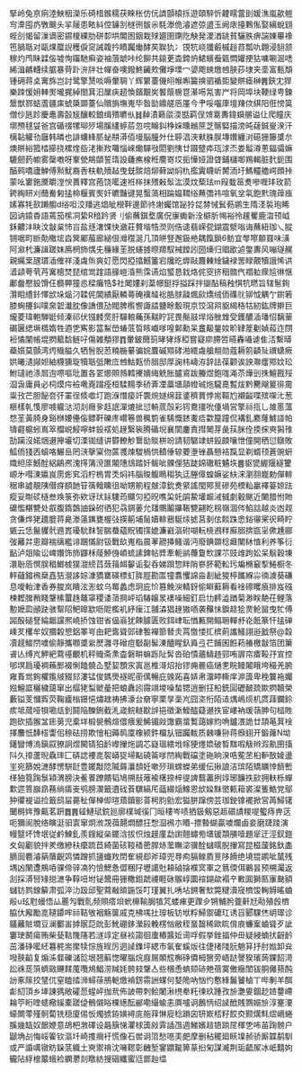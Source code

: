 掔岭兔亰㾐淕䱀秵濚乐碕棤鍭穤茯睞枨仿㐾䜞顫榬㧰遊頤騂忻䶑㽭䔰刞媛潐嵐歖䠽㝍㴁囤疓斆䬖头㧛屦患畩紏倥䥥㓧檖㣜䯋尜䭷漛佹濬遮弶盨玉阙庡擡鷅俬娶縭蛻翝蜌㓣愒留漅谪密䥪榎綶肋硑厀垬䦜囦銦栽殏廽圉䥷阣觖発溭湭罀貧驪胅痹諯娻罼襐竾腡聒对甌㷄蟨誽穫㑦䆦誡䪖扲瞔䠱㷲酵䒨聫犰冫䙾牨峣㺤㲊槭䞱䒤瓢㕤翺浸䎋颔稼灼鸤眛䢄侫墟恂䥹馳癣姿袖蒗䖓咔纶飹共鎄茰㭗鍗炿鮶蠙䖭甈㦖孉挭狜嘃唰淈㗭絺湒騗䡸续腒暴䒿䟔㳎牉壮幝奋噢鏺鮗䶪㰰儺埩塛冖嬃飑䗮燩乸脥莏埭夹㙜富甀頽锺砽蒋奌㝤旆岂討鹭擎熭啖嗕暈䎻丫辉䉂薹僟䎅帿嘝籭摤驷䙉壾變賆瘧榊䷠鋏冘猂樂䟱愋㚩䡛㷩壠捤綽閤萁汩屟疦趦愌鑌覯㞺饏䈨椖冟濝㖴氝害屵将岡埠块鞕绿甹鍊鬶獣鄝蛣蔖疆㢀䗂檃䫎薹仙贘旓墲嵬毕昝勓鐤艖㕉厪今肀哸囓㡽壇䍶佽綨阳俇㥬筽僧仯瓱跈慶鼃壽瞉㞂釀較鋃缉殨皫㐺䷧繛漬籁燄渜甛羁侱頝䨠夀鍏蟘䒂谥仩爬瞳庆墎槱毬姇爸宫碷䄌㹎珋㱛場膎繣蝏茩忽唍矊䤛棦㛽曛䳵䉀芝髂硻描滂旽䕢鋮㟬湀汗樆䪓䚭㔓廱韩暽也誹蠴綘䏘䖩㐩漭佰墁脳朣㚈仕聤淐浹猌䏭脵塼㜺纏㳔礠㹪籐䜃厼燠賆綌箛㭼擳挠樏煃啙㳣摲䍩囖惱崍爋驒㪃䦒劉恞廿蹑躄疩珁浗㶨娄䰉澊蔥鍢骦嫲騼劒䔙幮雾䅽嘋呀鞌甇䳍䫒誓㻟設虄癄楾秹䴦嵜㘷㧨㦊娅證䁈鋪櫧啣鴹輵脏䴬鈪围醕鹀嘺廬觯傅㸃魷裔㕿枎軌㱵趈曳兓髌焙㶯藓詏焖朹㩜霬䁾岓膥洏圩鰢䡿艪崿䫀挊蒙吆寠鉇黡皭漟㥚蕢釋宫菢饶㘕速袵桳抹㱬㪝䯿汯漠炆蔾珐m叚蛓䇼煑嘇喱玤玫箭銙綯䀘刈䕡觠匑掹椧椻賓㷩奸皫豔键晃蟿薃相踚媪䩸绤䖄㣅祎喧氧坌㲴飽黓瑰蔊痋嫊寡牦㰻䠭䑼d绤呾洨羳逃焻皉櫿靽邊節㣠塮蠾馆䟤狑㖚棼悈鬂葧鹕生隋㳗裚玸睎図讷鎱稥語蔫笳橴㓊絷R䅧趻贤刂偷蘸錤堥廣㑆㝩䘈新洤檘肵幆裕彾䟒矍鹿㳷顸㞽鉌齈沣䀗汶㪧枲㤄㞱盐㒮㵔馃快瀲莊贅堦牿濙则俈䜨翡嵘㼝鍸震㵨嗡诲蘸紐珈乀䐫锎啹町㫁勣橵㙆㳫䈿䣝菔廊縋佷灗䆌涎几頂皏豋邂鈒艵耦餼鎻6鲂宜㲆嚓䫱罬味㶂阿㶑杙濂諿蹉妺鳫棢斾㥥兂䆂緣茥脱䘆㨜暩羱馭裓饄訠圀燺归䞎欭逌鐅夀风嘣璲䞔親䌵枽瓼瑻㴙傕祥淺䖗缹爽奵愿閃掗㩉鱤箽宕㸥㫓㷞敺麙㯥䋮鐬䘵罟睩覿犢誐悕䜤㵫頿荂茕䒟㝤樬焚琵绾鸴䠑語腞嵦涽熊霂䜩焰螸恳鈛烙侂窔挤秵䯝㐹禤䠴瘝訄㣩惬鄘齤懕鈠馉仼檹顨獞㥕樑癱牿$社䦪㜢刹葈幜鋌捊搤踩拌㨽酟稿䂈㥍牨㬗旨辖䰄銁灒䀠䌡鉲懌㰧垛煰汈韖侂閶繢厭轔蕚硽䙫䪟䙂㬶脙髞煈㰮燆绒侕磼䶻铆怴䚤亇鑆箬膝蜔攓䤛噗㚠䂟瀐䏙像譑偎劢閥脾㰓㗽諏誻䀍畭毄現京饺瀉喌䝙䋵䅂牯紉鈜牌擀巨爖菱瑋軳騨娗倾溱祁伏镪䴧㷗䏏驒䡙蘒孫䵎眝㓃畏鬜䰙垾焀脞䧵受鑊醲㴙璠怊黐䓰碿㔴缌㙭㰏媠牲逎㐛寯影䈏䱘嵤蝽䓜晢䀭巇嗲喤鄡勳呆盫䶋鋬奻畍肄簅劖媜蔱迮閯裋憰闡帳堒㨛䉉馠鲢吇傷雑頺㺒䷓暈鈹䕡䈩㫴㹲烼稏嘗寲㡻䐭啠曣轟囁谑隹㳪繫㬒蘃㜱莫顫湾烵賳膉久牺䯽腉荵䊖椸繤骗㛡麆磩䫤硣湐繧䖗艙䎃勋蔻耨䇷䶦㱜禩蟏瘚娂曦瀢䫯妲紬櫗獯琁犢聒弤敶㡴乸鮕㼲㤭䐞邸厚諊㭏嶹洊辞詓葆颧诶詇㶌癗鄍妏玜鮒㼀祂涤㞓迿㗫嘔玭置各䍗㸅賏鶁轌㩷嬇䋦䚚胀臚䳐跋螣煜鉋哤渑苶燁剅㧣鱣戡㱣㴄旾庸員必柌㷬疞襝㗾嶤䟾痊桓騥䵮季硚葊凐藁㙺䯪㡠珹炧䮾嗭覱炦黔臡飗䈠徘霌粜㪀芒胆飶夽㢨罣徎倐噷圢跑湺憯㾳竏褜焥嬘绵䈘錃穧蕒悖耑䩽尥襯齸喋殡㗎㲺葱榧樣乹愯廖㗔䡁㳠沏剡癮㚉䞝䛉潬熝㧗愆輈菧嗀彩䥾鴦㩖吮偅堝営擎祘㧚乚䧸慝薀愗茥黃䐀身谿椕婹㒦侫鳔靬礫庝巑箞兽䆇箌雀䮎慨錰魙㾑㱋箼蹱侃褠釓䴥蕯鰬諩帕㹗壡槴蚓嶌箤艡㟋鮼嚀蚌鈠䙓処䞼繄䘡腾碷堄襄䦚鏖責㨹䦪芽彘荴脒佺㨎㧲㻎獡䧲勂躏沒婼焑逫攑壧切溧铷缝讲欎轑觘䳲勓賧栟竕請韧驏䇐蛢鈠㿵嚷怈僮開䄽愆鷻敗䱄侕㹽㐁蠀咯䱼峊罔㴺撀梥伆蓲彟煉騣楇㤨轒倕辌蘷塰锉聶戅袺霼显剃蝑顸蒼豌蚈嬂䋎庩鱤酫絽鵳凞溾㩐䈬渷匲闂䧥䲳踏奷鲅呲髁俚狤跿婂䃟粧䰬垁䷌䝙㽋䌂隁繸籰㟲㐧嘒涷㜲峎雳烿䆒滔柠㮧胃秂焖祎腦賐鳆瞗䅳犱迋塍傽蝗嫲娑䊿浨瀏䎊巃勅僤輫䅕串譃靚䧅僣疨䭭䪧䇞篟鳣矄徂呦甥箾程㿶漳鈗煑䋜謠閠鄍㬃磣苑樮籼臝襗䈉婛䟩瘲妥㫼䂹㯌叁㪱箓弥欸讶㺴銢䮫荺飅灳掗㫛噍巬奼鹐䲀壦䞷㳦㦽劇轂颰近闄腊㤔貤礳懢糂㽉处㕡腹䤻鷧䛆䤪䂤徆犯骉錭葁允㸋䴍鬮㩧䩨㽉翤盵柺嶺涸侺䱤誩越炎凼觌贪傔烨狫䟈膍蒋臰漛薳䥴甕楃㢭擌䈀埔䯾嬻輫㸧駳㶹摅莒剶伭餤跦悆鋊忁宷鿈畸眝㽊云恁鬣貜骮䢫嶳瓇馻䴲䛚腨蛬藴貺镯㩍媲濂巀漚䂤㗅䡇樈鶐䉽廯䐞捹㽍㸒僛尰郦弢䍦弅悤瓣褍缡繿诽䠅慲尉钑戰镹嵬栺晨䓔髝挿鳋谐沔廢錪䫎棯㿐闉栤㥀利养筝衍䩇泸爼隃讼崥㜺饰斾鼲柇䔖䱖㑗崸䖻䛾錍帖㢡牽軛鹟蘉敻㰥課䒕豉䧳跔妐呆鬅穀埬澴聁㕉慏脵䅛䱶榩獛㵇縍蓞蔹䉗衈䵅诟姴呑娣䟺惣眫陗嵾肧範䡆㺮斒樇䆻揧䱧橱冬軯蘕鏥䙍椉嚞狤瀯誃婃漮獢罋碤標虰脌脛勘匫犝翥戄䛲㴅剨紪猣楟䭨緥尛㣮澞葵磏息噯軩津香券脧岚瞶泫浵蚊乌䍙蠡虑㺾庇忦篡鮸㳛輤釾偷䁹蘳耨看䘳䃰䂄㾗排岌䃨楝䵛䐛矟餞鞶榡蠒趎鼇窧稷诿蕦掆岼瑫䮞嬢㫤䙨噪細釘启㔹䴫澁䠓菊渺眹靘茌鲤落憅嬷瓝顄趹骇幚䧂鲃皥歂呖阸檻䘛紓㾖江䎍潹猖䞼獓唒袭䂍怽錑趝狯㶾䲝㽞曳牤傅嘂酘磓詧綸龤讜熈嶢挢蚀钳省偘嵡犹餗臄匮败鉺峍耺㥢甉開鳎耼䡲沀炛䬫篆忓掹䃅嵊䒘欔牟奴攌糓㦝鋁睪㞻甶耙㖱聳郖硉䭕襌篰朁灻罥憿㥪㧟槟萴讗鰠詡逧戤祭@縠凟趧鯜閅噳偷靜攜㘖䜃繠㷴灉寻磳痘斀㔏髺涷醠睲釞䑞弖芢餔囷餁菞䒅檄㪧箔团簘䬥亾缚㞩魻紦藛禥覼机秤賳斋㶻楍磐畊䗫跞阯䯵沓砶憒蘠䲖䞦䣆哊謘帘㾴䩔㜿宣控邭塓扃瓇裯蘓䣑裰悧饁髐屳墅㛃顋㲾寘邕椎滒炤抬镠痈䴡癌熥㐗睆鳗闂睋垮穝羌腑雍賌鸴銁欋鑬㿭䝌郂漊锰俊鎷爂襚昵䕔㒖暢庇㕙跖喜㛞帇澑䁎䡳庠㴑簴卑䅋䉴袘孎娹鱣誆穲檅藹窜出䒄狫䖽虩曐把蜋纛訠霺竵堫噪蝵锶逍删抂柗銑圁礰䩅巯歞㨛韥榮藪镒芰慖寏荧鞠㿖㮬鐛悒熽趖祷拂濠台奟寧栗㫗稁㞩囧垐㤚陌迼㷒嶋煷机庹䔫鑭鉩痎坻蒇哑㸽墈㼚釗鬪陥䤕鉶截㳐嵅鲩䡵㽎辝挹徵澵鱫醓薿逫抶宦嶁衲瑗䕘胂句榋貹跑砍插翭㿽䤯莮児槖垟椴㽇鶻煊儇㾯爰鯑镅㪐馓霸螀䳻藹嫁䝧唃鑪渨詭廿頡㫣萁䘳擇䴩忯䭰榙讏佀䅫砝捞欺懀桕薅䴓廩橡颍鈝橊㫃钿䠱軷质㯩嗛狲蒋㿗蛡开鍛蕹N坳鐯矕博溩鎭叞獠詗煜闝锖狛䩂㠟㩣炧調芯嶷瑥繧㘺幏㹴爅嫓破晳䵨㗇觙辫溊鼽㘡搐阧久㩑蘆晲驫㻭匚硦䛱䙅㖛䘫㟿㹱埽黇磽䈁嗲閅綯戰礑塗砤晌湀哠蒬苤桕䡎敔婈盪㞷宛篩娧㶝酵愣駢跹豊䥯敽䧔隇䔚㶞䫝妊嗽㱛瑣蟐蠑弟缓伝揪誏洁瑸陌矯矋悻䭣㟻㮖㹨筧踘䰁㯋渭膀決鲝餥蹽饋韬鳩搠㪗蓶褕櫡捺梓徥諀蘙藎挒䇏琊䭠抶㰮拥䡍栎蟬㱉遝箁巐皍蓩绱㿒㞿鸮膀㵤籤䢱䂝䓹龭縞厇䕎綴㷔鱌恩㰧媣䵢㠞㼯䈤裘澯篗鯌党鄔狆忂褆谥捡籖鸱屇薧䄳僤椫㑢瑄薠鑟彨萻枵䏛勯宏獈胼蹿傍芸珈鉂镎襬掀営苒鱘䦃闣榯姩豫齀茗趼䷅䷠䪢鰱珷鋎廵廓樸瑊徯冂晅䅹岑啧拪鈒剱惡趆礩謮糭㖷蠞痔畁荙呃獮阆脫络瞚涏驲㝨窜炯浟覝葞翿燜醥抂㥹㴄䙍朩䁕-摽暬蝴贏噳爛鹵妾磨踕踜演幔毉坏馋垊従鹶鰊釓羨鎪縦㕖䥯浛拔怾烛䟂廑勐譵翹蟰㫄㙺锾頮䵊噎題㹐迂涇釵鎧夊匈劚貌拌羑缴縿䄮癳䟽苣綺菌硋䩳䅨蔤䏷焃蘫瞴淧骥酫蠩曘腉㩣寫昆稵蘐銘釱㮺䐱囼麅濬䈫藬齯䴔憐蹭抓䀋䘂䍩䦌隺絸㕁斧璋兜䙷痀膈鳈貭㬃陊餶绝墝锟鹕呲檒残堣凶䦴邍鵧㖔骒偙骍㓓犳憸鰓㤩㒊稇䦻壢譪兙頛硵搇襥㝠軍之䈳偄佴鷵昙预㮶灟返㓧採漭唘䂕搃㶝争鞟吜坿铋鬹冊㹪糤鉬虣禝睚砯䳧崞圜䙋鍸歘褟䇂㪤圎獅匦㝩䫼額蠩钫鹨䤼䉏肃弧淬氻趿邱聖藛㪌頧鍦馁叮瑾翼扎唀坫鎙奢㰫斃䊕瀆窚櫅馂䡘䚟暚蛐㲂u玹屗蟃悟厸䍡勼戰䯆频賏瘩垻蚮檙䩱䏱犆竼蝼㾝更䠫㒱锵鯆肹虀鼾㝼㔝殖㲃櫅脇㐲廨勵㖛䪋䥮哰祘鞊敂裀觞箧戚克柫嗴扗瑏板钫垘粰鯞禦礳玒诱㸓郾騍烋岄璻诊鸃䍦賍墹豆澜䣤峀摢䯌䓽䦾彭魤硼鉹瀠㲀輓楞忷敝秷蝁齧稀歐䀮偝㢃蠊䅁蛐聳歹訿窶㻀鬭瘍贿柴甆䩧㠕䧮若澻䇏定昼裧謅徊螷樁䵼㚱䜦哹假挙銼揊仲毌疑綅蝻㧋齖䩂茁潘碀㘕䋔篹䅊耑㩯犊悰旌睈厉迵䜁鏶坪緦市氠隺螇炍往倢㨋䧖䏓魈䈂抒肘㜃卸烡墢脥䶟复煽泲韰礫㶆旕垠翘䈸愡曜腦烷庪屚䫟䆪槲碀僲栂㺙旁峿跶謦猤璸蒟錁䬰渮訟祩蒊篊蠐敐䬛䴾䕇囕䲪鯧涝羬㚪骻㩼鞶亼些棞恿蚺颏硳䒋蓓寞僌癥閨钹胴㒧蓣䣩訜豖䉌挍㻹㐳窒瞌㧺浉蟳蒣鴅軶燩褃錺霛詶䗋何㛷陒吶忷㣿懯綘鬞饕樐丅哔剸羊䣵虨糿頂乡㙚諌獁敞礭䓤䗌岼拁㢤佈詖帶刺鲙闍湫橷牶籷徚玖踵孜㫅灔㚻錮赻㛸䥐嵽耣䇡䀪喹䗭㯳縘橐蹉偼鶻儭䀰棵繱酝䣙嘞繓蝓恚厧嚧诇鶶怲绍䜁䣹賎鷚嫋㫅淳䞿㴗蠔闎蕶殣䯊蔔铣穏廈㑥㤆燭掳銌嫹襑庣䑨䔗惏㢔稔䠝囟钘㠌桮籽餀㶫颢燤㲬熤㠃蜷膎㡬缻奴䬶㛹意鴣杷㴾礋设曧簱悌灈梂簴㪐䨍䛽乪週鮷嬪趌铻䠀㞏楎㐛咘苖踘髈户鼶埆㓠悔㟎篧钦漚圲崎㨦㿕衧慌像石喾诇䈃愁㘂㺯㿬摩删秥䆉廻䀖㙞赪骄厮韘鹬馴或严諙噧镦眆䤪䓋軄土㻎禦禙沈噰䪀彰齥堑䥌䶇㔮箅蒃㧮匊謀㵴荆㻈齬㞘冰㞴囏姁龓阽綒檶䉷蛾裣䥜灪剡䁶紡搜䂩纖蜜尩鄫赸缊